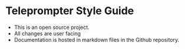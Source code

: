 # Teleprompter Style Guide

- This is an open source project.
- All changes are user facing
- Documentation is hosted in markdown files in the Github repository.
